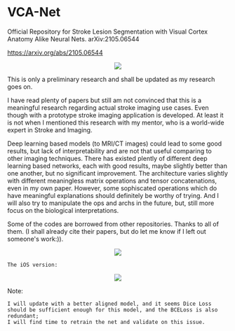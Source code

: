# VCA-Net
Official Repository for Stroke Lesion Segmentation with Visual Cortex Anatomy Alike Neural Nets. arXiv:2105.06544

https://arxiv.org/abs/2105.06544

<div align=center>
<img src="https://github.com/DarkoBomer/VCA-Net/blob/main/pics/visual_cotex_a.jpg"/>
</div>

This is only a preliminary research and shall be updated as my research goes on.

I have read plenty of papers but still am not convinced that this is a meaningful research regarding actual stroke imaging use cases. 
Even though with a prototype stroke imaging application is developed. 
At least it is not when I mentioned this research with my mentor, who is a world-wide expert in Stroke and Imaging.

Deep learning based models (to MRI/CT images) could lead to some good results, but lack of interpretability and are not that useful comparing to other imaging techniques.
There has existed plently of different deep learning based networks, each with good results, maybe slightly better than one another, but no significant improvement.
The architecture varies slightly with different meaningless matrix operations and tensor concatenations, even in my own paper.
However, some sophiscated operations which do have meaningful explanations should definitely be worthy of trying.
And I will also try to manipulate the ops and archs in the future, but, still more focus on the biological interpretations.


Some of the codes are borrowed from other repositories. Thanks to all of them. (I shall already cite their papers, but do let me know if I left out someone's work:)).

<div align=center>
<img src="https://github.com/DarkoBomer/VCA-Net/blob/main/pics/results.jpg"/>
</div>

    The iOS version:
<div align=center>
<img src="https://github.com/DarkoBomer/VCA-Net/blob/main/pics/ss1.jpg"/>
</div>

<!-- ![image](pics/ss2.jpg) -->
Note:
    
    I will update with a better aligned model, and it seems Dice Loss should be sufficient enough for this model, and the BCELoss is also redundant; 
    I will find time to retrain the net and validate on this issue.
